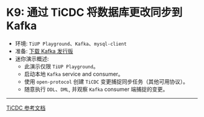 # K9: 通过 TiCDC 将数据库更改同步到 Kafka
+ 环境: `TiUP Playground`、`Kafka`、`mysql-client`
+ 准备:
[下载 Kafka 发行版](https://kafka.apache.org/downloads)
+ 迷你演示概述:
  + 此演示仅限 `TiUP Playground`。
  + 启动本地 `Kafka` service and consumer。
  + 使用 `open-protocol` 创建 `TiCDC` 变更捕捉同步任务（其他可用协议）。
  + 随意执行 `DDL`、`DML`, 并观察 `Kafka` consumer 端捕捉的变更。
------------------------------------------------------------------------------
[TiCDC 参考文档](https://docs.pingcap.com/tidb/dev/manage-ticdc)
